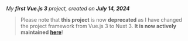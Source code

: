 *My* ***first Vue.js 3*** *project, created on* ***July 14, 2024***
> Please note that **this project** is now **deprecated** as I have changed the project framework from Vue.js 3 to Nuxt 3. **It is now actively maintained** [**here**](https://github.com/linvisn/linTime)!
